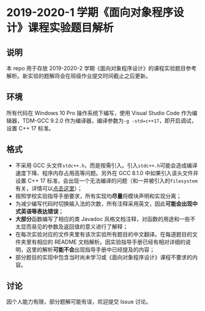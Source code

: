 # 2019-2020-1 学期《面向对象程序设计》课程实验题目解析

## 说明

本 repo 用于存放 2019-2020-2 学期《面向对象程序设计》的课程实验题目参考解析。新实验的题解将会在班级作业提交时间截止之后更新。

## 环境

所有代码在 Windows 10 Pro 操作系统下编写，使用 Visual Studio Code 作为编辑器，TDM-GCC 9.2.0 作为编译器，编译参数为`-g -std=c++17`，即开启调试，设置 C++ 17 标准。

## 格式

- 不采用 GCC 头文件`stdc++.h`，而是按需引入。引入`stdc++.h`可能会造成编译速度下降、程序内存占用高等问题。另外在 GCC 8.1.0 中如果引入该头文件并设置 C++ 17 标准，会出现一个无法编译的问题（和一并被引入的`filesystem`有关，详情可以[点击这里](https://sourceforge.net/p/mingw-w64/bugs/737/)）；
- 按照学校实验指导手册要求，所有实现均**尽量**将模块声明和实现分离；
- 为减少编写代码时切换输入法的次数，所有注释采用英文，因此**可能会出现中式英语等表达错误**；
- **大部分**函数编写了相应的类 Javadoc 风格文档注释，对函数的用途和一些不太显而易见的参数及返回值的意义进行了解释；
- 在每次实验对应的文件夹里有该次实验所有题目的中文翻译。在每道题目的文件夹里有相应的 README 文档解析。因实验指导手册已经有相对详细的说明，这里的解析**可能不会**出现指导手册中已经提及的内容；
- 部分题目的实现中包含当时尚未学习或《面向对象程序设计》课程不要求的内容。

## 讨论

因个人能力有限，部分题解可能有误，欢迎提交 Issue 讨论。

